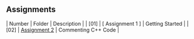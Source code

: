 ## Assignments

| Number | Folder |     Description     |
|  [01]  | [ Assignment 1 ] |   Getting Started   |
|  [02]  | [Assignment 2](http://3013-ALG-Gilliland\Assignments\02-CommentedCode) | Commenting C++ Code |

